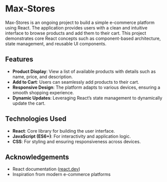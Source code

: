 # Max-Stores

Max-Stores is an ongoing project to build a simple e-commerce platform using React. The application provides users with a clean and intuitive interface to browse products and add them to their cart. This project demonstrates core React concepts such as component-based architecture, state management, and reusable UI components.

## Features

- **Product Display**: View a list of available products with details such as name, price, and description.
- **Add to Cart**: Users can seamlessly add products to their cart.
- **Responsive Design**: The platform adapts to various devices, ensuring a smooth shopping experience.
- **Dynamic Updates**: Leveraging React’s state management to dynamically update the cart.

## Technologies Used

- **React**: Core library for building the user interface.
- **JavaScript (ES6+)**: For interactivity and application logic.
- **CSS**: For styling and ensuring responsiveness across devices.
<!-- - **React Router**: To manage navigation between pages (if applicable). -->


## Acknowledgements

- React documentation ([react.dev](https://react.dev/))
- Inspiration from modern e-commerce platforms
